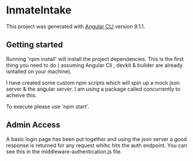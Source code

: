 # InmateIntake

This project was generated with [Angular CLI](https://github.com/angular/angular-cli) version 9.1.1.

## Getting started
Running 'npm install' will install the project dependencies. This is the first thing you need to do ( assuming Angular Cli , devkit & builder are already isntalled on your machine).

I have created some custom npm scripts which will spin up a mock json server & the angular server.
I am using a package called concurrently to acheive this.

To execute please use 'npm start'.

## Admin Access
A basic login page has been put together and using the json server a good response is returned for any request whihc hits the auth endpoint. You can see this in the middleware-authentication.js file.
